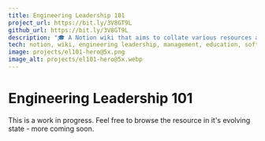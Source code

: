 ```yaml
---
title: Engineering Leadership 101
project_url: https://bit.ly/3V8GT9L
github_url: https://bit.ly/3V8GT9L
description: "🎓 A Notion wiki that aims to collate various resources and information for software engineering leaders and managers from the beginning of your journey to the upper levels of leadership."
tech: notion, wiki, engineering leadership, management, education, soft skills
image: projects/el101-hero@5x.png
image_alt: projects/el101-hero@5x.webp
---
```


# Engineering Leadership 101

This is a work in progress. Feel free to browse the resource in it's evolving state - more coming soon.
